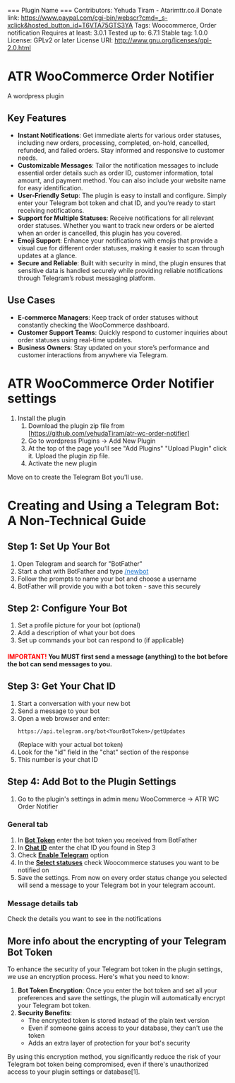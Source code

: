 === Plugin Name ===
Contributors: Yehuda Tiram - Atarimttr.co.il
Donate link: https://www.paypal.com/cgi-bin/webscr?cmd=_s-xclick&hosted_button_id=T6VTA75GTS3YA
Tags: Woocommerce, Order notification
Requires at least: 3.0.1
Tested up to: 6.7.1
Stable tag: 1.0.0
License: GPLv2 or later
License URI: http://www.gnu.org/licenses/gpl-2.0.html

# ATR WooCommerce Order Notifier
A wordpress plugin
## Key Features
- **Instant Notifications**: Get immediate alerts for various order statuses, including new orders, processing, completed, on-hold, cancelled, refunded, and failed orders. Stay informed and responsive to customer needs.
- **Customizable Messages**: Tailor the notification messages to include essential order details such as order ID, customer information, total amount, and payment method. You can also include your website name for easy identification.
- **User-Friendly Setup**: The plugin is easy to install and configure. Simply enter your Telegram bot token and chat ID, and you’re ready to start receiving notifications.
- **Support for Multiple Statuses**: Receive notifications for all relevant order statuses. Whether you want to track new orders or be alerted when an order is cancelled, this plugin has you covered.
- **Emoji Support**: Enhance your notifications with emojis that provide a visual cue for different order statuses, making it easier to scan through updates at a glance.
- **Secure and Reliable**: Built with security in mind, the plugin ensures that sensitive data is handled securely while providing reliable notifications through Telegram’s robust messaging platform.
## Use Cases
- **E-commerce Managers**: Keep track of order statuses without constantly checking the WooCommerce dashboard.
- **Customer Support Teams**: Quickly respond to customer inquiries about order statuses using real-time updates.
- **Business Owners**: Stay updated on your store’s performance and customer interactions from anywhere via Telegram.

# ATR WooCommerce Order Notifier settings
1. Install the plugin
   1. Download the plugin zip file from [https://github.com/yehudaTiram/atr-wc-order-notifier]
   2. Go to wordpress Plugins -> Add New Plugin
   3. At the top of the page you'll see "Add Plugins" "Upload Plugin" click it. Upload the plugin zip file.
   4. Activate the new plugin

Move on to create the Telegram Bot you'll use.
# Creating and Using a Telegram Bot: A Non-Technical Guide

## Step 1: Set Up Your Bot

1. Open Telegram and search for "BotFather"
2. Start a chat with BotFather and type <span style="color:#1b75d0"><ins>/newbot</ins></span>
3. Follow the prompts to name your bot and choose a username
4. BotFather will provide you with a bot token - save this securely

## Step 2: Configure Your Bot

1. Set a profile picture for your bot (optional)
2. Add a description of what your bot does
3. Set up commands your bot can respond to (if applicable)
   
#### <span style="color:red">IMPORTANT!</span> You MUST first send a message (anything) to the bot before the bot can send messages to you.

## Step 3: Get Your Chat ID

1. Start a conversation with your new bot
2. Send a message to your bot
3. Open a web browser and enter:
   ```
   https://api.telegram.org/bot<YourBotToken>/getUpdates
   ```
   (Replace <YourBotToken> with your actual bot token)
4. Look for the "id" field in the "chat" section of the response
5. This number is your chat ID

## Step 4: Add Bot to the Plugin Settings
1. Go to the plugin's settings in admin menu WooCommerce -> ATR WC Order Notifier
### General tab
1. In <ins>**Bot Token**</ins> enter the bot token you received from BotFather
2. In <ins>**Chat ID**</ins> enter the chat ID you found in Step 3
3. Check <ins>**Enable Telegram**</ins> option
4. In the <ins>**Select statuses**</ins> check Woocommerce statuses you want to be notified on
5. Save the settings. From now on every order status change you selected will send a message to your Telegram bot in your telegram account.
### Message details tab
Check the details you want to see in the notifications


## More info about the encrypting of your Telegram Bot Token

To enhance the security of your Telegram bot token in the plugin settings, we use an encryption process. Here's what you need to know:
1. **Bot Token Encryption**: Once you enter the bot token and set all your preferences and save the settings, the plugin will automatically encrypt your Telegram bot token.
2. **Security Benefits**:
   - The encrypted token is stored instead of the plain text version
   - Even if someone gains access to your database, they can't use the token
   - Adds an extra layer of protection for your bot's security

By using this encryption method, you significantly reduce the risk of your Telegram bot token being compromised, even if there's unauthorized access to your plugin settings or database[1].
